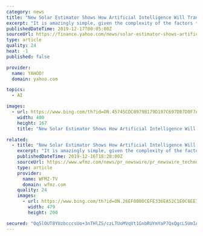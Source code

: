 ```yaml
---
category: news
title: "New Solar Estimator Shows How Artificial Intelligence Will Transform the Home Improvement Sector"
excerpt: "It is amazingly simple, given the complexity of the factors that need to be measured. With the new home solar estimator, machine-learned artificial intelligence has been utilized to measure each individual roof and determine roof plane direction. An in-house-developed algorithm was then used to fill the appropriate parts of each roof with solar ..."
publishedDateTime: 2019-12-17T00:05:00Z
sourceUrl: https://finance.yahoo.com/news/solar-estimator-shows-artificial-intelligence-140700461.html
type: article
quality: 24
heat: -1
published: false

provider:
  name: YAHOO!
  domain: yahoo.com

topics:
  - AI

images:
  - url: https://www.bing.com/th?id=ON.45745CDC8979B179D197C697DB7D0F7A
    width: 400
    height: 167
    title: "New Solar Estimator Shows How Artificial Intelligence Will Transform the Home Improvement Sector"

related:
  - title: "New Solar Estimator Shows How Artificial Intelligence Will Transform the Home Improvement Sector"
    excerpt: "It is amazingly simple, given the complexity of the factors that need to be measured. With the new home solar estimator, machine-learned artificial intelligence has been utilized to measure each individual roof and determine roof plane direction. An in-house-developed algorithm was then used to fill the appropriate parts of each roof with solar ..."
    publishedDateTime: 2019-12-16T18:28:00Z
    sourceUrl: https://www.wfmz.com/news/pr_newswire/pr_newswire_technology/new-solar-estimator-shows-how-artificial-intelligence-will-transform-the/article_5b6cf368-46b2-55ce-bad8-4b11430eddef.html
    type: article
    provider:
      name: WFMZ-TV
      domain: wfmz.com
    quality: 24
    images:
      - url: https://www.bing.com/th?id=ON.26EF080DCEFE336EA52C1E0C8EE724EE
        width: 479
        height: 200

secured: "Oq5lOUT8YUzbcccsUo+3nTHlZS/czLTUoMVqVt1GnbRUYmYaP7QsQgcL5UmIACx1K79yIogPAAdkKMnjVVDCGMpukjv5BjTBO6Pt7elDh5r3L/378C1uwNoLIAYW0OlqgYOQNl7HjuIwG1kXK+ZUGj2jzDXdiapz5p4CcumXVYKRwP2BcQCLbP9CmoknvMKYmlT9hGzXoR0SP5FdMWomNZEYyLoUdcL5o42agx+cHQseI37n7cLNs9O9KRm8p7QuRUpV899p8OLkO6IhcnjwqA==;6XOt861BFpu9OmyfxMIQGQ=="
---
```


